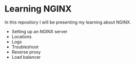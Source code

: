 # Learning NGINX

In this repository I will be presenting my learning about NGINX.

- Setting up an NGINX server
- Locations
- Logs
- Troubleshoot
- Reverse proxy
- Load balancer